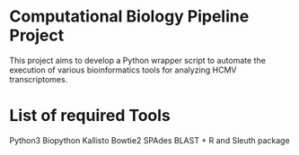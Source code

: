 # Computational Biology Pipeline Project

This project aims to develop a Python wrapper script to automate the execution of various bioinformatics tools for analyzing HCMV transcriptomes.

# List of required Tools 
Python3 
Biopython
Kallisto
Bowtie2
SPAdes
BLAST + 
R and Sleuth package





